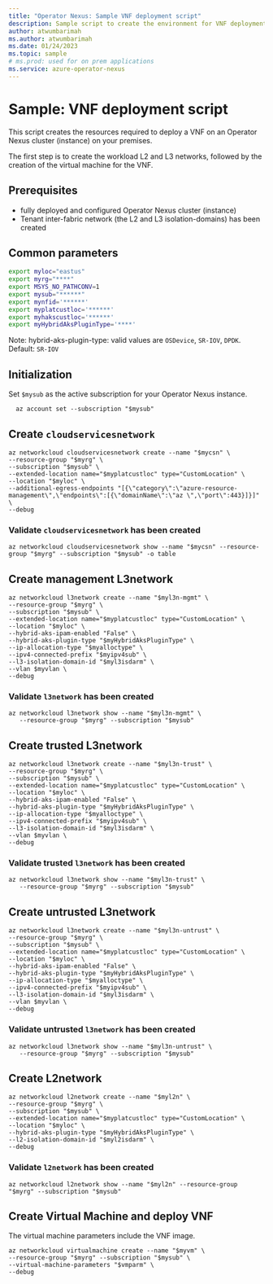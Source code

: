 ```yaml
---
title: "Operator Nexus: Sample VNF deployment script"
description: Sample script to create the environment for VNF deployment on Operator Nexus.
author: atwumbarimah
ms.author: atwumbarimah
ms.date: 01/24/2023
ms.topic: sample
# ms.prod: used for on prem applications
ms.service: azure-operator-nexus
---
```


# Sample: VNF deployment script

This script creates the resources required to deploy a VNF on an Operator Nexus cluster (instance) on your premises.

The first step is to create the workload L2 and L3 networks, followed by the creation of the virtual machine for the VNF.

## Prerequisites

- fully deployed and configured Operator Nexus cluster
  (instance)
- Tenant inter-fabric network (the L2 and L3 isolation-domains) has been created

## Common parameters

```bash
export myloc="eastus"
export myrg="****"
export MSYS_NO_PATHCONV=1
export mysub="******"
export mynfid='******'
export myplatcustloc='******'
export myhakscustloc='******'
export myHybridAksPluginType='****'
```
Note: hybrid-aks-plugin-type: valid values are `OSDevice`, `SR-IOV`, `DPDK`. Default: `SR-IOV`

## Initialization

Set `$mysub` as the active subscription for your Operator Nexus instance.

```azurecli
  az account set --subscription "$mysub"
```

## Create `cloudservicesnetwork`

```azurecli
az networkcloud cloudservicesnetwork create --name "$mycsn" \
--resource-group "$myrg" \
--subscription "$mysub" \
--extended-location name="$myplatcustloc" type="CustomLocation" \
--location "$myloc" \
--additional-egress-endpoints "[{\"category\":\"azure-resource-management\",\"endpoints\":[{\"domainName\":\"az \",\"port\":443}]}]" \
--debug
```

### Validate `cloudservicesnetwork` has been created

```azurecli
az networkcloud cloudservicesnetwork show --name "$mycsn" --resource-group "$myrg" --subscription "$mysub" -o table
```

## Create management L3network

```azurecli
az networkcloud l3network create --name "$myl3n-mgmt" \
--resource-group "$myrg" \
--subscription "$mysub" \
--extended-location name="$myplatcustloc" type="CustomLocation" \
--location "$myloc" \
--hybrid-aks-ipam-enabled "False" \
--hybrid-aks-plugin-type "$myHybridAksPluginType" \
--ip-allocation-type "$myalloctype" \
--ipv4-connected-prefix "$myipv4sub" \
--l3-isolation-domain-id "$myl3isdarm" \
--vlan $myvlan \
--debug
```

### Validate `l3network` has been created

```azurecli
az networkcloud l3network show --name "$myl3n-mgmt" \
   --resource-group "$myrg" --subscription "$mysub"
```

## Create trusted L3network

```azurecli
az networkcloud l3network create --name "$myl3n-trust" \
--resource-group "$myrg" \
--subscription "$mysub" \
--extended-location name="$myplatcustloc" type="CustomLocation" \
--location "$myloc" \
--hybrid-aks-ipam-enabled "False" \
--hybrid-aks-plugin-type "$myHybridAksPluginType" \
--ip-allocation-type "$myalloctype" \
--ipv4-connected-prefix "$myipv4sub" \
--l3-isolation-domain-id "$myl3isdarm" \
--vlan $myvlan \
--debug
```

### Validate trusted `l3network` has been created

```azurecli
az networkcloud l3network show --name "$myl3n-trust" \
   --resource-group "$myrg" --subscription "$mysub"
```

## Create untrusted L3network

```azurecli
az networkcloud l3network create --name "$myl3n-untrust" \
--resource-group "$myrg" \
--subscription "$mysub" \
--extended-location name="$myplatcustloc" type="CustomLocation" \
--location "$myloc" \
--hybrid-aks-ipam-enabled "False" \
--hybrid-aks-plugin-type "$myHybridAksPluginType" \
--ip-allocation-type "$myalloctype" \
--ipv4-connected-prefix "$myipv4sub" \
--l3-isolation-domain-id "$myl3isdarm" \
--vlan $myvlan \
--debug
```

### Validate untrusted `l3network` has been created

```azurecli
az networkcloud l3network show --name "$myl3n-untrust" \
   --resource-group "$myrg" --subscription "$mysub"
```

## Create L2network

```azurecli
az networkcloud l2network create --name "$myl2n" \
--resource-group "$myrg" \
--subscription "$mysub" \
--extended-location name="$myplatcustloc" type="CustomLocation" \
--location "$myloc" \
--hybrid-aks-plugin-type "$myHybridAksPluginType" \
--l2-isolation-domain-id "$myl2isdarm" \
--debug
```

### Validate `l2network` has been created

```azurecli
az networkcloud l2network show --name "$myl2n" --resource-group "$myrg" --subscription "$mysub"
```

## Create Virtual Machine and deploy VNF

The virtual machine parameters include the VNF image.

```azurecli
az networkcloud virtualmachine create --name "$myvm" \
--resource-group "$myrg" --subscription "$mysub" \
--virtual-machine-parameters "$vmparm" \
--debug
```

